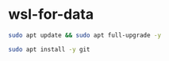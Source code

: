 # wsl-for-data

```bash
sudo apt update && sudo apt full-upgrade -y
```


```bash
sudo apt install -y git
```